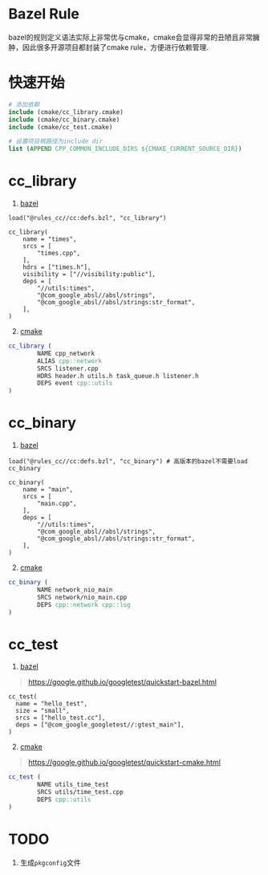 # Bazel Rule

bazel的规则定义语法实际上非常优与cmake，cmake会显得非常的丑陋且非常臃肿，因此很多开源项目都封装了cmake rule，方便进行依赖管理.

# 快速开始

```cmake
# 添加依赖
include (cmake/cc_library.cmake)
include (cmake/cc_binary.cmake)
include (cmake/cc_test.cmake)

# 设置项目根路径为include dir
list (APPEND CPP_COMMON_INCLUDE_DIRS ${CMAKE_CURRENT_SOURCE_DIR})
```

# cc_library

1. [bazel](https://bazel.build/reference/be/c-cpp#cc_library)

```build
load("@rules_cc//cc:defs.bzl", "cc_library")

cc_library(
    name = "times",
    srcs = [
        "times.cpp",
    ],
    hdrs = ["times.h"],
    visibility = ["//visibility:public"],
    deps = [
        "//utils:times",
        "@com_google_absl//absl/strings",
        "@com_google_absl//absl/strings:str_format",
    ],
)
```

2. [cmake](cc_library.cmake)

```cmake
cc_library (
        NAME cpp_network
        ALIAS cpp::network
        SRCS listener.cpp
        HDRS header.h utils.h task_queue.h listener.h
        DEPS event cpp::utils
)
```

# cc_binary

1. [bazel](https://bazel.build/reference/be/c-cpp#cc_binary)

```build
load("@rules_cc//cc:defs.bzl", "cc_binary") # 高版本的bazel不需要load cc_binary

cc_binary(
    name = "main",
    srcs = [
        "main.cpp",
    ],
    deps = [
        "//utils:times",
        "@com_google_absl//absl/strings",
        "@com_google_absl//absl/strings:str_format",
    ],
)
```

2. [cmake](cc_binary.cmake)

```cmake
cc_binary (
        NAME network_nio_main
        SRCS network/nio_main.cpp
        DEPS cpp::network cpp::log
)
```

# cc_test

1. [bazel](https://bazel.build/reference/be/c-cpp#cc_test)

> https://google.github.io/googletest/quickstart-bazel.html

```build
cc_test(
  name = "hello_test",
  size = "small",
  srcs = ["hello_test.cc"],
  deps = ["@com_google_googletest//:gtest_main"],
)
```

2. [cmake](cc_test.cmake)

> https://google.github.io/googletest/quickstart-cmake.html

```cmake
cc_test (
        NAME utils_time_test
        SRCS utils/time_test.cpp
        DEPS cpp::utils
)
```

# TODO

1. 生成`pkgconfig`文件